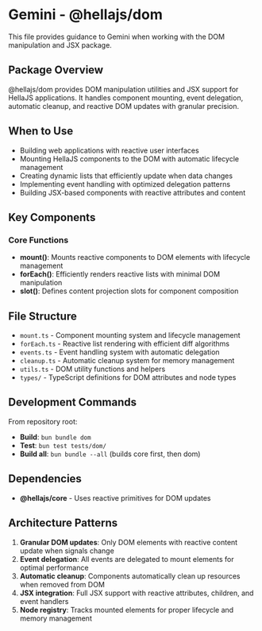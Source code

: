 # Gemini - @hellajs/dom

This file provides guidance to Gemini when working with the DOM manipulation and JSX package.

## Package Overview

@hellajs/dom provides DOM manipulation utilities and JSX support for HellaJS applications. It handles component mounting, event delegation, automatic cleanup, and reactive DOM updates with granular precision.

## When to Use

- Building web applications with reactive user interfaces
- Mounting HellaJS components to the DOM with automatic lifecycle management
- Creating dynamic lists that efficiently update when data changes
- Implementing event handling with optimized delegation patterns
- Building JSX-based components with reactive attributes and content

## Key Components

### Core Functions
- **mount()**: Mounts reactive components to DOM elements with lifecycle management
- **forEach()**: Efficiently renders reactive lists with minimal DOM manipulation
- **slot()**: Defines content projection slots for component composition

## File Structure

- `mount.ts` - Component mounting system and lifecycle management
- `forEach.ts` - Reactive list rendering with efficient diff algorithms
- `events.ts` - Event handling system with automatic delegation
- `cleanup.ts` - Automatic cleanup system for memory management
- `utils.ts` - DOM utility functions and helpers
- `types/` - TypeScript definitions for DOM attributes and node types

## Development Commands

From repository root:
- **Build**: `bun bundle dom`
- **Test**: `bun test tests/dom/`
- **Build all**: `bun bundle --all` (builds core first, then dom)

## Dependencies

- **@hellajs/core** - Uses reactive primitives for DOM updates

## Architecture Patterns

1. **Granular DOM updates**: Only DOM elements with reactive content update when signals change
2. **Event delegation**: All events are delegated to mount elements for optimal performance
3. **Automatic cleanup**: Components automatically clean up resources when removed from DOM
4. **JSX integration**: Full JSX support with reactive attributes, children, and event handlers
5. **Node registry**: Tracks mounted elements for proper lifecycle and memory management